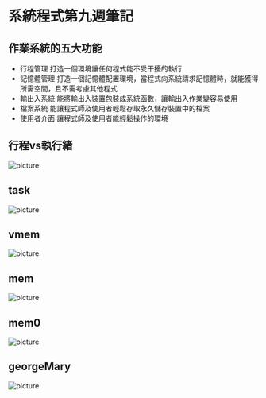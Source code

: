 # 系統程式第九週筆記
## 作業系統的五大功能
* 行程管理
打造一個環境讓任何程式能不受干擾的執行
* 記憶體管理
打造一個記憶體配置環境，當程式向系統請求記憶體時，就能獲得所需空間，且不需考慮其他程式
* 輸出入系統
能將輸出入裝置包裝成系統函數，讓輸出入作業變容易使用
* 檔案系統
能讓程式師及使用者輕鬆存取永久儲存裝置中的檔案
* 使用者介面
讓程式師及使用者能輕鬆操作的環境

## 行程vs執行緒
![picture]()

## task
![picture]()
## vmem
![picture]()
## mem
![picture]()
## mem0
![picture]()
## georgeMary
![picture]()